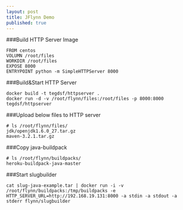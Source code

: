```yaml
---
layout: post
title: JFlynn Demo
published: true
---
```


###Build HTTP Server Image

    FROM centos
    VOLUMN /root/files
    WORKDIR /root/files
    EXPOSE 8000
    ENTRYPOINT python -m SimpleHTTPServer 8000

###Build&Start HTTP Server
    
    docker build -t tegdsf/httpserver .
    docker run -d -v /root/flynn/files:/root/files -p 8000:8000 tegdsf/httpserver

###Upload below files to HTTP server

    # ls /root/flynn/files/
    jdk/openjdk1.6.0_27.tar.gz
    maven-3.2.1.tar.gz
    
###Copy java-buildpack

    # ls /root/flynn/buildpacks/
    heroku-buildpack-java-master
    
###Start slugbuilder

    cat slug-java-example.tar | docker run -i -v /root/flynn/buildpacks:/tmp/buildpacks -e HTTP_SERVER_URL=http://192.168.19.131:8000 -a stdin -a stdout -a stderr flynn/slugbuilder
    

